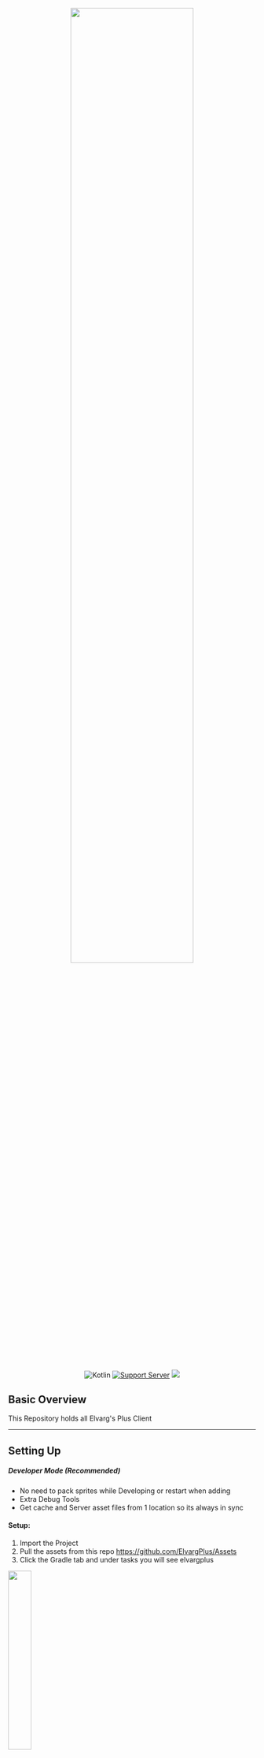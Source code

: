 <p></p>
<div align="center"><img width=70.5% src="https://www.giantbomb.com/a/uploads/scale_medium/0/299/439191-runescape_logo.png"></div>

<div align="center">

![Kotlin](https://img.shields.io/badge/kotlin-1.7.0-green.svg?style=for-the-badge&colorB=7289da)
[![Support Server](https://img.shields.io/discord/997669045144911966.svg?label=Discord&colorB=7289da&style=for-the-badge)](https://discord.gg/Je6yubHCZF)
![](https://img.shields.io/tokei/lines/github/ElvargPlus/Client?&colorB=7289da&style=for-the-badge)
</div>

## Basic Overview
This Repository holds all Elvarg's Plus Client

-----
## Setting Up

##### Developer Mode (Recommended)

- No need to pack sprites while Developing or restart when adding
- Extra Debug Tools
- Get cache and Server asset files from 1 location so its always in sync

#### Setup:
1. Import the Project
2. Pull the assets from this repo https://github.com/ElvargPlus/Assets
3. Click the Gradle tab and under tasks you will see elvargplus
   
<img width=30.5% src="https://i.imgur.com/FogR8aU.png">

4. Run the Client once it starts loading you will get a file chooser for the first time. Locate the main root of your assets that you have just cloned and press ok.
If you have followed this correct your client will now load. You will only need to do this once or unless you change your asset location

4. <img width=30.5% src="https://i.imgur.com/aIClrQK.png">

##### Normal Mode (Not Recommended)
THIS WILL NOT WORK YET AS IT HAS NO WAY TO DOWNLOAD THE CACHE

-----
## Contributing
Please take a look at our [contributing](https://github.com/anfederico/clairvoyant/blob/master/CONTRIBUTING.md) guidelines if you're interested in helping!


